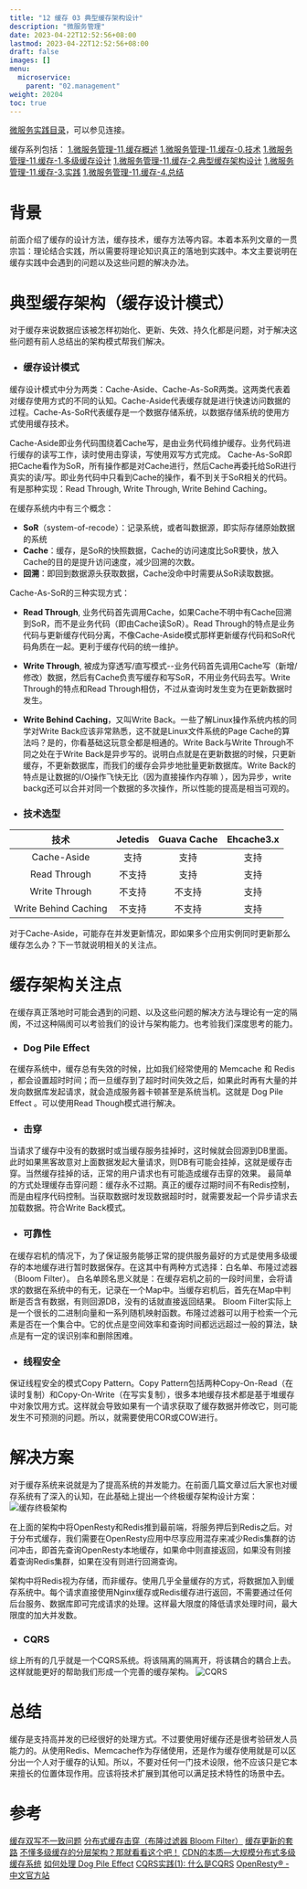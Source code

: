 ```yaml
---
title: "12 缓存 03 典型缓存架构设计"
description: "微服务管理"
date: 2023-04-22T12:52:56+08:00
lastmod: 2023-04-22T12:52:56+08:00
draft: false
images: []
menu:
  microservice:
    parent: "02.management"
weight: 20204
toc: true
---
```


[微服务实践目录](https://www.jianshu.com/p/f3d5a02757f1)，可以参见连接。

缓存系列包括：
[1.微服务管理-11.缓存概述](https://www.jianshu.com/p/57bcef58bac4)
[1.微服务管理-11.缓存-0.技术](https://www.jianshu.com/p/97a1069756b2)
[1.微服务管理-11.缓存-1.多级缓存设计](https://www.jianshu.com/p/834995215afb)
[1.微服务管理-11.缓存-2.典型缓存架构设计](https://www.jianshu.com/p/6a5f8f272cf2)
[1.微服务管理-11.缓存-3.实践](https://www.jianshu.com/p/817b984f8088)
[1.微服务管理-11.缓存-4.总结]()

# 背景

前面介绍了缓存的设计方法，缓存技术，缓存方法等内容。本着本系列文章的一贯宗旨：理论结合实践，所以需要将理论知识真正的落地到实践中。本文主要说明在缓存实践中会遇到的问题以及这些问题的解决办法。

# 典型缓存架构（缓存设计模式）

对于缓存来说数据应该被怎样初始化、更新、失效、持久化都是问题，对于解决这些问题有前人总结出的架构模式帮我们解决。

- ### 缓存设计模式
缓存设计模式中分为两类：Cache-Aside、Cache-As-SoR两类。这两类代表着对缓存使用方式的不同的认知。Cache-Aside代表缓存就是进行快速访问数据的过程。Cache-As-SoR代表缓存是一个数据存储系统，以数据存储系统的使用方式使用缓存技术。

Cache-Aside即业务代码围绕着Cache写，是由业务代码维护缓存。业务代码进行缓存的读写工作，读时使用击穿读，写使用双写方式完成。
Cache-As-SoR即把Cache看作为SoR，所有操作都是对Cache进行，然后Cache再委托给SoR进行真实的读/写。即业务代码中只看到Cache的操作，看不到关于SoR相关的代码。有是那种实现：Read Through, Write Through, Write Behind Caching。

在缓存系统内中有三个概念：
- **SoR**（system-of-recode）：记录系统，或者叫数据源，即实际存储原始数据的系统
- **Cache**：缓存，是SoR的快照数据，Cache的访问速度比SoR要快，放入Cache的目的是提升访问速度，减少回溯的次数。
- **回溯**：即回到数据源头获取数据，Cache没命中时需要从SoR读取数据。

Cache-As-SoR的三种实现方式：
- **Read Through**, 业务代码首先调用Cache，如果Cache不明中有Cache回溯到SoR，而不是业务代码（即由Cache读SoR）。Read Through的特点是业务代码与更新缓存代码分离，不像Cache-Aside模式那样更新缓存代码和SoR代码角质在一起。更利于缓存代码的统一维护。
- **Write Through**, 被成为穿透写/直写模式--业务代码首先调用Cache写（新增/修改）数据，然后有Cache负责写缓存和写SoR，不用业务代码去写。Write Through的特点和Read Through相仿，不过从查询时发生变为在更新数据时发生。
- **Write Behind Caching**，又叫Write Back。一些了解Linux操作系统内核的同学对Write Back应该非常熟悉，这不就是Linux文件系统的Page Cache的算法吗？是的，你看基础这玩意全都是相通的。Write Back与Write Through不同之处在于Write Back是异步写的。说明白点就是在更新数据的时候，只更新缓存，不更新数据库，而我们的缓存会异步地批量更新数据库。Write Back的特点是让数据的I/O操作飞快无比（因为直接操作内存嘛 ），因为异步，write backg还可以合并对同一个数据的多次操作，所以性能的提高是相当可观的。

- ### 技术选型
|技术|Jetedis|Guava Cache|Ehcache3.x|
|:-:|:-:|:-:|:-:|
|Cache-Aside|支持|支持|支持|
|Read Through|不支持|支持|支持|
|Write Through|不支持|不支持|支持|
|Write Behind Caching|不支持|不支持|支持|

对于Cache-Aside，可能存在并发更新情况，即如果多个应用实例同时更新那么缓存怎么办？下一节就说明相关的关注点。

# 缓存架构关注点

在缓存真正落地时可能会遇到的问题、以及这些问题的解决方法与理论有一定的隔阂，不过这种隔阂可以考验我们的设计与架构能力。也考验我们深度思考的能力。

- ### Dog Pile Effect
在缓存系统中，缓存总有失效的时候，比如我们经常使用的 Memcache 和 Redis ，都会设置超时时间；而一旦缓存到了超时时间失效之后，如果此时再有大量的并发向数据库发起请求，就会造成服务器卡顿甚至是系统当机。这就是 Dog Pile Effect 。可以使用Read Though模式进行解决。

 - ### 击穿
当请求了缓存中没有的数据时或当缓存服务挂掉时，这时候就会回源到DB里面。此时如果黑客故意对上面数据发起大量请求，则DB有可能会挂掉，这就是缓存击穿。当然缓存挂掉的话，正常的用户请求也有可能造成缓存击穿的效果。
最简单的方式处理缓存击穿问题：缓存永不过期。真正的缓存过期时间不有Redis控制，而是由程序代码控制。当获取数据时发现数据超时时，就需要发起一个异步请求去加载数据。符合Write Back模式。

- ### 可靠性
在缓存宕机的情况下，为了保证服务能够正常的提供服务最好的方式是使用多级缓存的本地缓存进行暂时数据保存。在这其中有两种方式选择：白名单、布隆过滤器（Bloom Filter）。
白名单顾名思义就是：在缓存宕机之前的一段时间里，会将请求的数据在系统中的有无，记录在一个Map中。当缓存宕机后，首先在Map中判断是否含有数据，有则回源DB，没有的话就直接返回结果。
Bloom Filter实际上是一个很长的二进制向量和一系列随机映射函数。布隆过滤器可以用于检索一个元素是否在一个集合中。它的优点是空间效率和查询时间都远远超过一般的算法，缺点是有一定的误识别率和删除困难。

- ### 线程安全
保证线程安全的模式Copy Pattern。Copy Pattern包括两种Copy-On-Read（在读时复制）和Copy-On-Write（在写实复制），很多本地缓存技术都是基于堆缓存中对象饮用方式。这样就会导致如果有一个请求获取了缓存数据并修改它，则可能发生不可预测的问题。所以，就需要使用COR或COW进行。

# 解决方案

对于缓存系统来说就是为了提高系统的并发能力。在前面几篇文章过后大家也对缓存系统有了深入的认知，在此基础上提出一个终极缓存架构设计方案：
![缓存终极架构](https://upload-images.jianshu.io/upload_images/2454595-f90e6f2e49a112d8.png?imageMogr2/auto-orient/strip%7CimageView2/2/w/740)

在上面的架构中将OpenResty和Redis推到最前端，将服务押后到Redis之后。对于分布式缓存，我们需要在OpenResty应用中尽享应用混存来减少Redis集群的访问冲击，即首先查询OpenResty本地缓存，如果命中则直接返回，如果没有则接着查询Redis集群，如果在没有则进行回溯查询。

架构中将Redis视为存储，而非缓存。使用几乎全量缓存的方式，将数据加入到缓存系统中。每个请求直接使用Nginx缓存或Redis缓存进行返回，不需要通过任何后台服务、数据库即可完成请求的处理。这样最大限度的降低请求处理时间，最大限度的加大并发数。

- ### CQRS
综上所有的几乎就是一个CQRS系统。将该隔离的隔离开，将该耦合的耦合上去。这样就能更好的帮助我们形成一个完善的缓存架构。
![CQRS](https://upload-images.jianshu.io/upload_images/2454595-9dfe5ec09cf2d506.png?imageMogr2/auto-orient/strip%7CimageView2/2/w/1240)

# 总结
缓存是支持高并发的已经很好的处理方式。不过要使用好缓存还是很考验研发人员能力的。从使用Redis、Memcache作为存储使用，还是作为缓存使用就是可以区分出一个人对于缓存的认知。所以，不要对任何一门技术设限，他不应该只是它本来擅长的位置体现作用。应该将技术扩展到其他可以满足技术特性的场景中去。

# 参考
[缓存双写不一致问题](https://www.cnblogs.com/sunliyuan/p/11336014.html)
[分布式缓存击穿（布隆过滤器 Bloom Filter）](http://moguhu.com/article/detail?articleId=96)
[缓存更新的套路](https://coolshell.cn/articles/17416.html)
[不懂多级缓存的分层架构？那就看看这个吧！](https://zhuanlan.zhihu.com/p/83684402)
[CDN的本质—大规模分布式多级缓存系统](https://cn.hiclc.com/forum.php?mod=viewthread&action=printable&tid=2583)
[如何处理 Dog Pile Effect](http://caiknife.github.io/blog/2013/11/20/how-to-deal-with-dog-pile-effect/)
[CQRS实践(1): 什么是CQRS](https://www.cnblogs.com/mouhong-lin/archive/2012/03/23/what-is-cqrs.html)
 [OpenResty® - 中文官方站](https://openresty.org/cn/)
